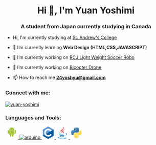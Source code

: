 <h1 align="center">Hi 👋, I'm Yuan Yoshimi</h1>
<h3 align="center">A student from Japan currently studying in Canada</h3>

- Hi, I'm currently studying at [St. Andrew's College](https://www.sac.on.ca/)

- 🌱 I’m currently learning **Web Design (HTML,CSS,JAVASCRIPT)**

- 🔭 I’m currently working on [RCJ Light Weight Soccer Robo](https://a360.co/3x0yv2s)

- 🔭 I’m currently working on [Bicopter Drone](https://a360.co/3VvYFnT)

- 📫 How to reach me **24yoshyu@gmail.com**

<h3 align="left">Connect with me:</h3>
<p align="left">
<a href="https://linkedin.com/in/yuan-yoshimi" target="blank"><img align="center" src="https://raw.githubusercontent.com/rahuldkjain/github-profile-readme-generator/master/src/images/icons/Social/linked-in-alt.svg" alt="yuan-yoshimi" height="30" width="40" /></a>
</p>

<h3 align="left">Languages and Tools:</h3>
<p align="left"> <a href="https://developer.android.com" target="_blank" rel="noreferrer"> <img src="https://raw.githubusercontent.com/devicons/devicon/master/icons/android/android-original-wordmark.svg" alt="android" width="40" height="40"/> </a> <a href="https://www.arduino.cc/" target="_blank" rel="noreferrer"> <img src="https://cdn.worldvectorlogo.com/logos/arduino-1.svg" alt="arduino" width="40" height="40"/> </a> <a href="https://www.cprogramming.com/" target="_blank" rel="noreferrer"> <img src="https://raw.githubusercontent.com/devicons/devicon/master/icons/c/c-original.svg" alt="c" width="40" height="40"/> </a> <a href="https://www.java.com" target="_blank" rel="noreferrer"> <img src="https://raw.githubusercontent.com/devicons/devicon/master/icons/java/java-original.svg" alt="java" width="40" height="40"/> </a> <a href="https://www.python.org" target="_blank" rel="noreferrer"> <img src="https://raw.githubusercontent.com/devicons/devicon/master/icons/python/python-original.svg" alt="python" width="40" height="40"/> </a> </p>
